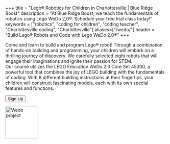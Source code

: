 +++
title = "Lego&reg; Robotics for Children in Charlottesville | Blue Ridge Boost"
description = "At Blue Ridge Boost, we teach the fundamentals of robotics using Lego WeDo 2,0&reg;. Schedule your free trial class today!" 
keywords = ["robotics",  "coding for children", "coding teacher", "Charlottesville coding", "Charlottesville"]
aliases=["/wedo/"]
header = "Build Lego&reg; Robots and Code with Lego WeDo 2.0&reg;"
+++


<div class="container px-2">
    <div class="row">
        <div class="d-none d-lg-block col-lg-1"></div>
        <div class="col col-lg-5">
            <p>Come and learn to build and program Lego&reg; robot!
            Through a combination of hands-on building and programming, your children will embark on a thrilling journey of discovery. We carefully selected eight robots that will engage their imaginations and ignite their passion for STEM.<br>
            Our course utilizes the LEGO Education WeDo 2.0 Core Set 45300, a powerful tool that combines the joy of LEGO building with the fundamentals of coding. With 8 different building instructions at their fingertips, your children will construct fascinating models, each with its own special features and functions.<p></p>
            <a href="https://winter-24-lego-wedo.cheddarup.com" class="btn-small">
                        <button class="button-8" role="button">Sign Up</button></a>
            <p></p>
        </div> 
        <div class="col col-lg-5">
                <img src="/images/WeDoCourse.png" class="img-fluid" height="100px" alt="Wedo project"/>
        </div>
        <div class="d-none d-lg-block col-lg-1"></div>
    </div>
</div>